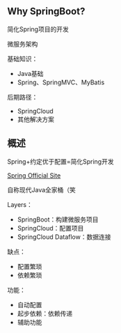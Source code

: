 
## Why SpringBoot?

简化Spring项目的开发

微服务架构

基础知识：
- Java基础
- Spring、SpringMVC、MyBatis

后期路径：
- SpringCloud
- 其他解决方案

## 概述

Spring+约定优于配置=简化Spring开发

[Spring Official Site](spring.io)

自称现代Java全家桶（笑

Layers：
- SpringBoot：构建微服务项目
- SpringCloud：配置项目
- SpringCloud Dataflow：数据连接

缺点：
- 配置繁琐
- 依赖繁琐

功能：
- 自动配置
- 起步依赖：依赖传递
- 辅助功能